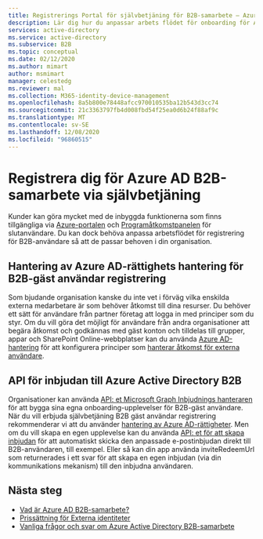 ```yaml
---
title: Registrerings Portal för självbetjäning för B2B-samarbete – Azure AD
description: Lär dig hur du anpassar arbets flödet för onboarding för Azure Active Directory B2B-användare så att de passar din organisations behov.
services: active-directory
ms.service: active-directory
ms.subservice: B2B
ms.topic: conceptual
ms.date: 02/12/2020
ms.author: mimart
author: msmimart
manager: celestedg
ms.reviewer: mal
ms.collection: M365-identity-device-management
ms.openlocfilehash: 8a5b800e78448afcc970010535ba12b543d3cc74
ms.sourcegitcommit: 21c3363797fb4d008fbd54f25ea0d6b24f88af9c
ms.translationtype: MT
ms.contentlocale: sv-SE
ms.lasthandoff: 12/08/2020
ms.locfileid: "96860515"
---
```

# <a name="self-service-for-azure-ad-b2b-collaboration-sign-up"></a>Registrera dig för Azure AD B2B-samarbete via självbetjäning

Kunder kan göra mycket med de inbyggda funktionerna som finns tillgängliga via [Azure-portalen](https://portal.azure.com) och [Programåtkomstpanelen](https://myapps.microsoft.com) för slutanvändare. Du kan dock behöva anpassa arbetsflödet för registrering för B2B-användare så att de passar behoven i din organisation.

## <a name="azure-ad-entitlement-management-for-b2b-guest-user-sign-up"></a>Hantering av Azure AD-rättighets hantering för B2B-gäst användar registrering

Som bjudande organisation kanske du inte vet i förväg vilka enskilda externa medarbetare är som behöver åtkomst till dina resurser. Du behöver ett sätt för användare från partner företag att logga in med principer som du styr. Om du vill göra det möjligt för användare från andra organisationer att begära åtkomst och godkännas med gäst konton och tilldelas till grupper, appar och SharePoint Online-webbplatser kan du använda [Azure AD-hantering](../governance/entitlement-management-overview.md) för att konfigurera principer som [hanterar åtkomst för externa användare](../governance/entitlement-management-external-users.md#how-access-works-for-external-users).

## <a name="azure-active-directory-b2b-invitation-api"></a>API för inbjudan till Azure Active Directory B2B

Organisationer kan använda [API: et Microsoft Graph Inbjudnings hanteraren](/graph/api/resources/invitation) för att bygga sina egna onboarding-upplevelser för B2B-gäst användare. När du vill erbjuda självbetjäning B2B gäst användar registrering rekommenderar vi att du använder [hantering av Azure AD-rättigheter](../governance/entitlement-management-overview.md). Men om du vill skapa en egen upplevelse kan du använda [API: et för att skapa inbjudan](/graph/api/invitation-post?tabs=http) för att automatiskt skicka den anpassade e-postinbjudan direkt till B2B-användaren, till exempel. Eller så kan din app använda inviteRedeemUrl som returnerades i ett svar för att skapa en egen inbjudan (via din kommunikations mekanism) till den inbjudna användaren.

## <a name="next-steps"></a>Nästa steg

* [Vad är Azure AD B2B-samarbete?](what-is-b2b.md)
* [Prissättning för Externa identiteter](external-identities-pricing.md)
* [Vanliga frågor och svar om Azure Active Directory B2B-samarbete](faq.md)
